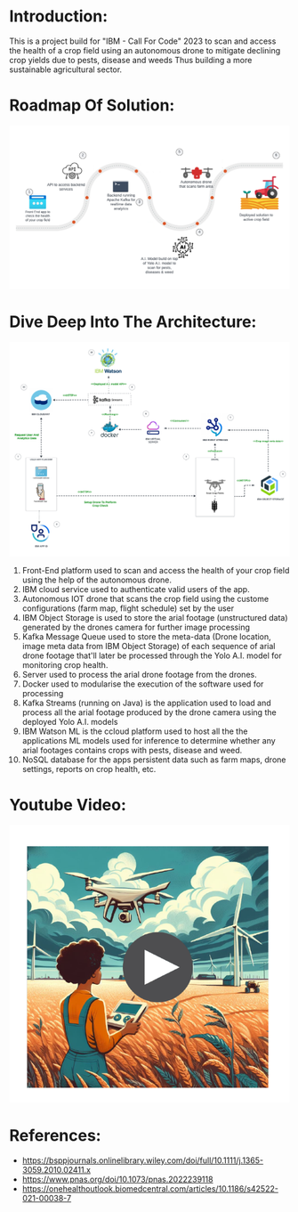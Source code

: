 # Introduction:
This is a project build for "IBM - Call For Code" 2023 to 
scan and access the health of a crop field using an autonomous drone to mitigate declining crop yields due to pests, disease and weeds Thus building a more sustainable agricultural sector.



# Roadmap Of Solution:
![Alt Text](doc/imgs/farmihealth_roadmap.png)


# Dive Deep Into The Architecture:
![Alt Text](doc/imgs/farmihealth_architecture2.png)

1. Front-End platform used to scan and access the health of your crop field using the help of the autonomous drone.
2. IBM cloud service used to authenticate valid users of the app.				
3. Autonomous IOT drone that scans the crop field using the custome configurations (farm map, flight schedule) set by the user
4. IBM Object Storage is used to store the arial footage (unstructured data) generated by the drones camera for further image processing
5. Kafka Message Queue used to store the meta-data (Drone location, image meta data from IBM Object Storage) of each sequence of arial drone footage that'll later be processed through the Yolo A.I. model for monitoring crop health.
6. Server used to process the arial drone footage from the drones.
7. Docker used to modularise the execution of the software used for processing
8. Kafka Streams (running on Java) is the application used to load and process all the arial footage produced by the drone camera using the deployed Yolo A.I. models
9. IBM Watson ML is the ccloud platform used to host all the the applications ML models used for inference to determine whether any arial footages contains crops with pests, disease and weed.
10. NoSQL database for the apps persistent data such as farm maps, drone settings, reports on crop health, etc.



# Youtube Video:
[![Alt text](doc/imgs/farmihealth_poster3.png)](https://www.youtube.com/watch?v=1RL2KJs96NM)

# References:

- https://bsppjournals.onlinelibrary.wiley.com/doi/full/10.1111/j.1365-3059.2010.02411.x
- https://www.pnas.org/doi/10.1073/pnas.2022239118
- https://onehealthoutlook.biomedcentral.com/articles/10.1186/s42522-021-00038-7

